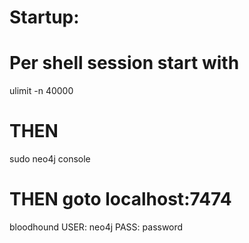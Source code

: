 # Startup:

# Per shell session start with
ulimit -n 40000 
# THEN
sudo neo4j console
# THEN goto localhost:7474
bloodhound
USER: neo4j
PASS: password

